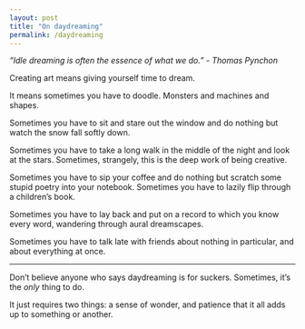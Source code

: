 ```yaml
---
layout: post
title: "On daydreaming"
permalink: /daydreaming
---
```


*“Idle dreaming is often the essence of what we do.” - Thomas Pynchon*

Creating art means giving yourself time to dream.

It means sometimes you have to doodle. Monsters and machines and shapes.

Sometimes you have to sit and stare out the window and do nothing but watch the snow fall softly down.

Sometimes you have to take a long walk in the middle of the night and look at the stars. Sometimes, strangely, this is the deep work of being creative. 

Sometimes you have to sip your coffee and do nothing but scratch some stupid poetry into your notebook. Sometimes you have to lazily flip through a children’s book.

Sometimes you have to lay back and put on a record to which you know every word, wandering through aural dreamscapes. 

Sometimes you have to talk late with friends about nothing in particular, and about everything at once.

---- 

Don’t believe anyone who says daydreaming is for suckers. Sometimes, it’s the *only* thing to do. 

It just requires two things: a sense of wonder, and patience that it all adds up to something or another.